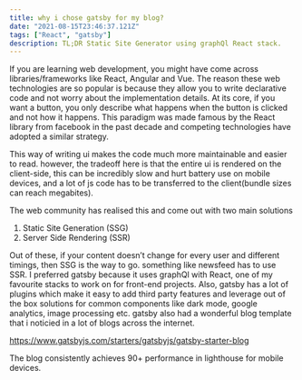 ```yaml
---
title: why i chose gatsby for my blog?
date: "2021-08-15T23:46:37.121Z"
tags: ["React", "gatsby"]
description: TL;DR Static Site Generator using graphQl React stack.
---
```


If you are learning web development, you might have come across libraries/frameworks like React, Angular and Vue. The reason these web technologies are so popular is because they allow you to write declarative code and not worry about the implementation details. At its core, if you want a button, you only describe what happens when the button is clicked and not how it happens. This paradigm was made famous by the React library from facebook in the past decade and competing technologies have adopted a similar strategy.

This way of writing ui makes the code much more maintainable and easier to read. however, the tradeoff here is that the entire ui is rendered on the client-side, this can be incredibly slow and hurt battery use on mobile devices, and a lot of js code has to be transferred to the client(bundle sizes can reach megabites).

The web community has realised this and come out with two main solutions

1. Static Site Generation (SSG)
2. Server Side Rendering (SSR)

Out of these, if your content doesn’t change for every user and different timings, then SSG is the way to go. something like newsfeed has to use SSR. I preferred gatsby because it uses graphQl with React, one of my favourite stacks to work on for front-end projects. Also, gatsby has a lot of plugins which make it easy to add third party features and leverage out of the box solutions for common components like dark mode, google analytics, image processing etc. gatsby also had a wonderful blog template that i noticied in a lot of blogs across the internet.

https://www.gatsbyjs.com/starters/gatsbyjs/gatsby-starter-blog

The blog consistently achieves 90+ performance in lighthouse for mobile devices.
